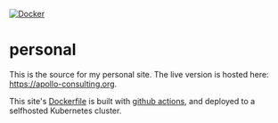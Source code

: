 [![Docker](https://github.com/TheodoreHerzfeld/personal/actions/workflows/docker-publish.yml/badge.svg)](https://github.com/TheodoreHerzfeld/personal/actions/workflows/docker-publish.yml)
# personal
This is the source for my personal site. The live version is hosted here: https://apollo-consulting.org.

This site's [Dockerfile](Dockerfile) is built with [github actions](.github/workflows/docker-publish.yml), and deployed to a selfhosted Kubernetes cluster.
